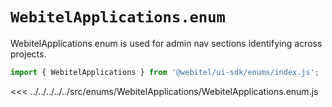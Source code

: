 # `WebitelApplications.enum`

WebitelApplications enum is used for admin nav sections identifying across projects.

```js
import { WebitelApplications } from '@webitel/ui-sdk/enums/index.js';
```

<<< ../../../../../src/enums/WebitelApplications/WebitelApplications.enum.js
